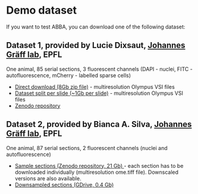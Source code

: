 # Demo dataset

If you want to test ABBA, you can download one of the following dataset:

## Dataset 1, provided by Lucie Dixsaut, [Johannes Gräff lab](https://www.epfl.ch/labs/graefflab/), EPFL
One animal, 85 serial sections, 3 fluorescent channels (DAPI - nuclei, FITC - autofluorescence, mCherry - labelled sparse cells)
* [Direct download (8Gb zip file)](https://zenodo.org/record/5018719/files/MouseBrainCoronalSerialSections.zip?download=1) - multiresolution Olympus VSI files
* [Dataset split per slide (~1Gb per slide)](https://zenodo.org/record/6553641#.ZAcNjh_MI70) - multiresolution Olympus VSI files
* [Zenodo repository](https://zenodo.org/record/5018719#.YNNYJEzRYuU)

## Dataset 2, provided by Bianca A. Silva, [Johannes Gräff lab](https://www.epfl.ch/labs/graefflab/), EPFL
One animal, 87 serial sections, 2 fluorescent channels (nuclei and autofluorescence)
* [Sample sections  (Zenodo repository, 21 Gb) ](https://zenodo.org/record/6592478#.ZAcN6x_MI70) - each section has to be downloaded individually (multiresolution ome.tiff file). Downscaled versions are also available.
* [Downsampled sections  (GDrive, 0.4 Gb) ](https://drive.google.com/file/d/1OVb860hy-UZSSXa_u9drWiPKEunWT_a7/view?usp=sharing)